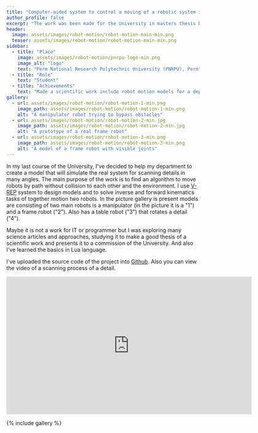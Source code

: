 ```yaml
---
title: "Computer-aided system to control a moving of a robotic system in an environment with obstacles"
author_profile: false
excerpt: "The work was been made for the University in masters thesis by me"
header:
  image: assets/images/robot-motion/robot-motion-main-min.png
  teaser: assets/images/robot-motion/robot-motion-main-min.png
sidebar:
  - title: "Place"
    image: assets/images/robot-motion/pnrpu-logo-min.png
    image_alt: "logo"
    text: "Perm National Research Polytechnic University (PNRPU), Perm"
  - title: "Role"
    text: "Student"
  - title: "Achievements"
    text: "Made a scientific work include robot motion models for a department in University"
gallery:
  - url: assets/images/robot-motion/robot-motion-1-min.png
    image_path: assets/images/robot-motion/robot-motion-1-min.png
    alt: "A manipulator robot trying to bypass obstacles"
  - url: assets/images/robot-motion/robot-motion-2-min.jpg
    image_path: assets/images/robot-motion/robot-motion-2-min.jpg
    alt: "A prototype of a real frame robot"
  - url: assets/images/robot-motion/robot-motion-3-min.png
    image_path: assets/images/robot-motion/robot-motion-3-min.png
    alt: "A model of a frame robot with visible joints"
---
```


In my last course of the University, I've decided to help my department to create a model that will simulate the real system for scanning details in many angles.
The main purpose of the work is to find an algorithm to move robots by path without collision to each other and the environment.
I use [V-REP][vrep] system to design models and to solve inverse and forward kinematics tasks of together motion two robots.
In the picture gallery is present models are consisting of two main robots is a manipulator (in the picture it is a "1") and a frame robot ("2").
Also has a table robot ("3") that rotates a detail ("4").

Maybe it is not a work for IT or programmer but I was exploring many science articles and approaches,
studying it to make a good thesis of a scientific work and presents it to a commission of the University.
And also I've learned the basics in Lua language.

I've uploaded the source code of the project into [Github](https://github.com/RuslanGainanov/robot-motion).
Also you can view the video of a scanning process of a detail.
<iframe width="640" height="360" src="https://www.youtube-nocookie.com/embed/yxw9i_CwjF0" frameborder="0" allowfullscreen></iframe>

{% include gallery %}

[vrep]: http://www.v-rep.eu/
